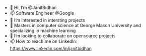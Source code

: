 - 👋 Hi, I’m @JanitBidhan
- 📫 Software Engineer @Google
- 👀 I’m interested in intersting projects
- 🌱 Masters in computer science at George Mason University and specializing in  machine learning
- 💞️ I’m looking to collaborate on opensource projects 
- 📫 How to reach me on LinkedIn:  https://www.linkedin.com/in/janitbidhan

<!---
JanitBidhan/JanitBidhan is a ✨ special ✨ repository because its `README.md` (this file) appears on your GitHub profile.
You can click the Preview link to take a look at your changes.
--->
